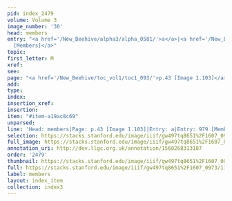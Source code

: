 ```yaml
---
pid: index_2479
volume: Volume 3
image_number: '30'
head: members
entry: "<a href='/New_Beehive/alpha3/alpha_0581/'>a</a>|<a href='/New_Beehive/toc/toc2_182/'>979
  [Members]</a>"
topic: 
first_letter: M
xref: 
see: 
page: "<a href='/New_Beehive/toc_vol1/toc1_093/'>p.43 [Image 1.103]</a>"
add: 
type: 
index: 
insertion_xref: 
insertion: 
item: "#item-a19ac8c69"
unparsed: 
line: 'Head: members|Page: p.43 [Image 1.103]|Entry: a|Entry: 979 [Members]|#item-a19ac8c69'
selection: https://stacks.stanford.edu/image/iiif/gw497tq8651%2F1607_0973/1140,1637,687,174/full/0/default.jpg
full_image: https://stacks.stanford.edu/image/iiif/gw497tq8651%2F1607_0973/full/full/0/default.jpg
annotation_uri: http://dev.llgc.org.uk/annotation/1560268313187
order: '2479'
thumbnail: https://stacks.stanford.edu/image/iiif/gw497tq8651%2F1607_0973/1140,1637,687,174/150,/0/default.jpg
full: https://stacks.stanford.edu/image/iiif/gw497tq8651%2F1607_0973/1140,1637,687,174/full/0/default.jpg
label: members
layout: index_item
collection: index3
---
```

